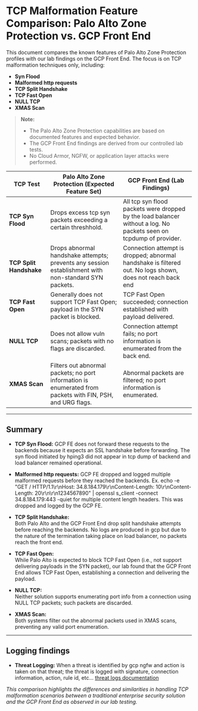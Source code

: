 # TCP Malformation Feature Comparison: Palo Alto Zone Protection vs. GCP Front End

This document compares the known features of Palo Alto Zone Protection profiles with our lab findings on the GCP Front End. The focus is on TCP malformation techniques only, including:
- **Syn Flood**
- **Malformed http requests**
- **TCP Split Handshake**
- **TCP Fast Open**
- **NULL TCP**
- **XMAS Scan**

> **Note:**  
> - The Palo Alto Zone Protection capabilities are based on documented features and expected behavior.  
> - The GCP Front End findings are derived from our controlled lab tests.  
> - No Cloud Armor, NGFW, or application layer attacks were performed.

| **TCP Test**            | **Palo Alto Zone Protection (Expected Feature Set)**                                              | **GCP Front End (Lab Findings)**                                                   |
|-------------------------|---------------------------------------------------------------------------------------------------|-------------------------------------------------------------------------------------|
| **TCP Syn Flood**       | Drops excess tcp syn packets exceeding a certain threshhold.                                      | All tcp syn flood packets were dropped by the load balancer without a log. No packets seen on tcpdump of provider. | ** HTTP malformed requests** | drops illegal http requests if identified as unknown tcp and dropped in zpp.                 | Drops all malformed http requests and logs them in log explorer.
| **TCP Split Handshake** | Drops abnormal handshake attempts; prevents any session establishment with non-standard SYN packets. | Connection attempt is dropped; abnormal handshake is filtered out. No logs shown, does not reach back end      |
| **TCP Fast Open**       | Generally does not support TCP Fast Open; payload in the SYN packet is blocked.                    | TCP Fast Open succeeded; connection established with payload delivered.            |
| **NULL TCP**            | Does not allow vuln scans; packets with no flags are discarded.                    | Connection attempt fails; no port information is enumerated from the back end.           |
| **XMAS Scan**           | Filters out abnormal packets; no port information is enumerated from packets with FIN, PSH, and URG flags.     | Abnormal packets are filtered; no port information is enumerated.                   |

---

## Summary

- **TCP Syn Flood:**
  GCP FE does not forward these requests to the backends because it expects an SSL handshake before forwarding. The syn flood initiated by hping3 did not appear in tcp dump of backend and load balancer remained operational.

- **Malformed http requests:**
  GCP FE dropped and logged multiple malformed requests before they reached the backends. Ex. echo -e "GET / HTTP/1.1\r\nHost: 34.8.184.179\r\nContent-Length: 10\r\nContent-Length: 20\r\n\r\n1234567890" | openssl s_client -connect 34.8.184.179:443 -quiet for multiple content length headers. This was dropped and logged by the GCP FE.

- **TCP Split Handshake:**  
  Both Palo Alto and the GCP Front End drop split handshake attempts before reaching the backends. No logs are produced in gcp but due to the nature of the termination taking place on load balancer, no packets reach the front end.

- **TCP Fast Open:**  
  While Palo Alto is expected to block TCP Fast Open (i.e., not support delivering payloads in the SYN packet), our lab found that the GCP Front End allows TCP Fast Open, establishing a connection and delivering the payload.

- **NULL TCP:**  
  Neither solution supports enumerating port info from a connection using NULL TCP packets; such packets are discarded.

- **XMAS Scan:**  
  Both systems filter out the abnormal packets used in XMAS scans, preventing any valid port enumeration.

---

## Logging findings

- **Threat Logging:**
  When a threat is identified by gcp ngfw and action is taken on that threat; the threat is logged with signature, connection information, action, rule id, etc...
[threat logs documentation](https://cloud.google.com/firewall/docs/threat_logs)

*This comparison highlights the differences and similarities in handling TCP malformation scenarios between a traditional enterprise security solution and the GCP Front End as observed in our lab testing.*
